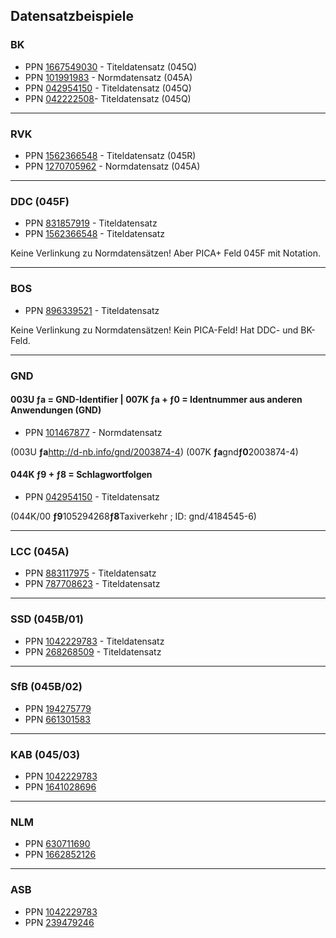 ## Datensatzbeispiele

### BK

- PPN [1667549030](https://kxp.k10plus.de/DB=2.1/PPNSET?PPN=1667549030) - Titeldatensatz (045Q)
- PPN [101991983](https://kxp.k10plus.de/DB=2.1/PPNSET?PPN=101991983) - Normdatensatz (045A)
- PPN [042954150](https://kxp.k10plus.de/DB=2.1/PPNSET?PPN=042954150) - Titeldatensatz (045Q)
- PPN [042222508](https://kxp.k10plus.de/DB=2.1/PPNSET?PPN=042222508)- Titeldatensatz (045Q)

---
### RVK

- PPN [1562366548](https://kxp.k10plus.de/DB=2.1/PPNSET?PPN=1562366548) - Titeldatensatz (045R)
- PPN [1270705962](https://kxp.k10plus.de/DB=2.1/PPNSET?PPN=1270705962) - Normdatensatz (045A)

---
### DDC (045F)

- PPN [831857919](https://kxp.k10plus.de/DB=2.1/PPNSET?PPN=831857919) - Titeldatensatz
- PPN [1562366548](https://kxp.k10plus.de/DB=2.1/PPNSET?PPN=1562366548) - Titeldatensatz

Keine Verlinkung zu Normdatensätzen!
Aber PICA+ Feld 045F mit Notation.

---
### BOS

- PPN [896339521](https://kxp.k10plus.de/DB=2.1/PPNSET?PPN=896339521) - Titeldatensatz

Keine Verlinkung zu Normdatensätzen!
Kein PICA-Feld!
Hat DDC- und BK-Feld.

---
### GND
#### 003U ƒa = GND-Identifier | 007K ƒa +  ƒ0 = Identnummer aus anderen Anwendungen (GND) 

- PPN [101467877](https://kxp.k10plus.de/DB=2.1/PPNSET?PPN=101467877) - Normdatensatz

(003U **ƒa**http://d-nb.info/gnd/2003874-4)
(007K **ƒa**gnd**ƒ0**2003874-4)
 
#### 044K ƒ9 + ƒ8 = Schlagwortfolgen

- PPN [042954150](https://kxp.k10plus.de/DB=2.1/PPNSET?PPN=042954150) - Titeldatensatz

(044K/00 **ƒ9**105294268**ƒ8**Taxiverkehr ; ID: gnd/4184545-6)

---

### LCC (045A)

- PPN [883117975](https://kxp.k10plus.de/DB=2.1/PPNSET?PPN=883117975) - Titeldatensatz
- PPN [787708623](https://kxp.k10plus.de/DB=2.1/PPNSET?PPN=787708623) - Titeldatensatz

---

### SSD (045B/01)

- PPN [1042229783](https://kxp.k10plus.de/DB=2.1/PPNSET?PPN=1042229783) - Titeldatensatz
- PPN [268268509](https://kxp.k10plus.de/DB=2.1/PPNSET?PPN=268268509) - Titeldatensatz

---

### SfB (045B/02)

- PPN [194275779](https://kxp.k10plus.de/DB=2.1/PPNSET?PPN=194275779)
- PPN [661301583](https://kxp.k10plus.de/DB=2.1/PPNSET?PPN=661301583)

---

### KAB (045/03)

- PPN [1042229783](https://kxp.k10plus.de/DB=2.1/PPNSET?PPN=1042229783)
- PPN [1641028696](https://kxp.k10plus.de/DB=2.1/PPNSET?PPN=1641028696)

---

### NLM

- PPN [630711690](https://kxp.k10plus.de/DB=2.1/PPNSET?PPN=630711690)
- PPN [1662852126](https://kxp.k10plus.de/DB=2.1/PPNSET?PPN=1662852126)

---

### ASB

- PPN [1042229783](https://kxp.k10plus.de/DB=2.1/PPNSET?PPN=1042229783)
- PPN [239479246](https://kxp.k10plus.de/DB=2.1/PPNSET?PPN=239479246)
